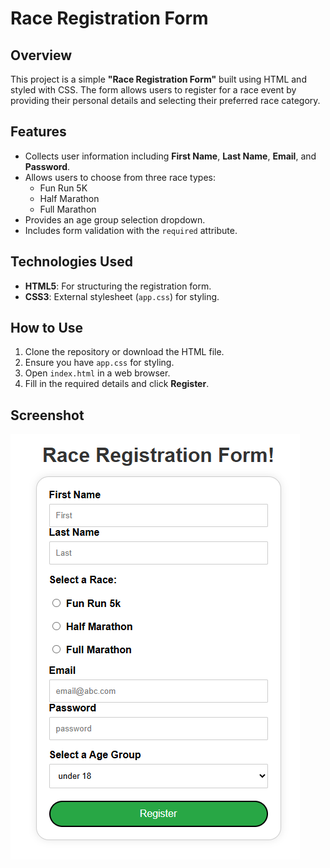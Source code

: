 # Race Registration Form

## Overview

This project is a simple **"Race Registration Form"** built using HTML and styled with CSS. The form allows users to register for a race event by providing their personal details and selecting their preferred race category.

## Features

- Collects user information including **First Name**, **Last Name**, **Email**, and **Password**.
- Allows users to choose from three race types:
  - Fun Run 5K
  - Half Marathon
  - Full Marathon
- Provides an age group selection dropdown.
- Includes form validation with the `required` attribute.

## Technologies Used

- **HTML5**: For structuring the registration form.
- **CSS3**: External stylesheet (`app.css`) for styling.

## How to Use

1. Clone the repository or download the HTML file.
2. Ensure you have `app.css` for styling.
3. Open `index.html` in a web browser.
4. Fill in the required details and click **Register**.

## Screenshot

![alt text](<Registration Pic-1.png>)

